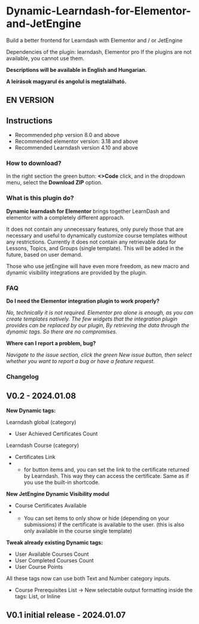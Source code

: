 # Dynamic-Learndash-for-Elementor-and-JetEngine
Build a better frontend for Learndash with Elementor and / or JetEngine

Dependencies of the plugin: learndash, Elementor pro
If the plugins are not available, you cannot use them.

**Descriptions will be available in English and Hungarian.**

**A leírások magyarul és angolul is megtalálható.**

## EN VERSION

## Instructions

* Recommended php version 8.0 and above
* Recommended elementor version: 3.18 and above
* Recommended Learndash version 4.10 and above

### How to download?

In the right section the green button: **<>Code**  click, and in the dropdown menu, select the **Download ZIP** option.

### What is this plugin do?

**Dynamic learndash for Elementor** brings together LearnDash and elementor with a completely different approach.

It does not contain any unnecessary features, only purely those that are necessary and useful to dynamically customize course templates without any restrictions. Currently it does not contain any retrievable data for Lessons, Topics, and Groups (single template). This will be added in the future, based on user demand.

Those who use jetEngine will have even more freedom, as new macro and dynamic visibility integrations are provided by the plugin.

### FAQ

**Do I need the Elementor integration plugin to work properly?**

*No, technically it is not required. Elementor pro alone is enough, as you can create templates natively. The few widgets that the integration plugin provides can be replaced by our plugin, By retrieving the data through the dynamic tags. So there are no compromises.*

**Where can I report a problem, bug?**

*Navigate to the issue section, click the green New issue button, then select whether you want to report a bug or have a feature request.*

### Changelog

## V0.2 - 2024.01.08

**New Dynamic tags:**

Learndash global (category)

* User Achieved Certificates Count

Learndash Course (category)

* Certificates Link
* - for button items and, you can set the link to the certificate returned by Learndash. This way they can access the certificate. Same as if you use the built-in shortcode.

**New JetEngine Dynamic Visibility modul**

* Course Certificates Available
* - You can set items to only show or hide (depending on your submissions) if the certificate is available to the user. (this is also only available in the course single template)



**Tweak already existing Dynamic tags:**

* User Available Courses Count
* User Completed Courses Count
* User Course Points

All these tags now can use both Text and Number category inputs.

* Course Prerequisites List  -> New selectable output formatting inside the tags: List, or Inline


## V0.1 initial release - 2024.01.07
